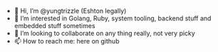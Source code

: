 - 👋 Hi, I’m @yungtrizzle (Eshton legally)
- 👀 I’m interested in Golang, Ruby, system tooling, backend stuff and embedded stuff sometimes
- 💞️ I’m looking to collaborate on any thing really, not very picky
- 📫 How to reach me: here on github

<!---
yungtrizzle/yungtrizzle is a ✨ special ✨ repository because its `README.md` (this file) appears on your GitHub profile.
You can click the Preview link to take a look at your changes.
--->
